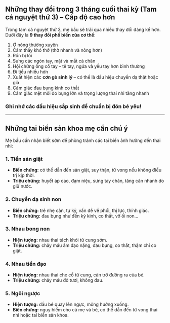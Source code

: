 ## Những thay đổi trong 3 tháng cuối thai kỳ (Tam cá nguyệt thứ 3) – Cấp độ cao hơn

Trong tam cá nguyệt thứ 3, mẹ bầu sẽ trải qua nhiều thay đổi đáng kể hơn. Dưới đây là **9 thay đổi phổ biến của cơ thể**:

1. Ợ nóng thường xuyên  
2. Cảm thấy khó thở (thở nhanh và nông hơn)  
3. Rốn bị lồi  
4. Sưng các ngón tay, mặt và mắt cá chân  
5. Hội chứng ống cổ tay – tê tay, ngứa và yếu tay hơn bình thường  
6. Đi tiểu nhiều hơn  
7. Xuất hiện các **cơn gò sinh lý** – có thể là dấu hiệu chuyển dạ thật hoặc giả  
8. Cảm giác đau bụng kinh co thắt  
9. Cảm giác mệt mỏi do bụng lớn và trọng lượng thai nhi tăng nhanh

### Ghi nhớ các dấu hiệu sắp sinh để chuẩn bị đón bé yêu!

---

## Những tai biến sản khoa mẹ cần chú ý

Mẹ bầu cần nhận biết sớm để phòng tránh các tai biến ảnh hưởng đến thai nhi:

### 1. Tiền sản giật
- **Biến chứng:** có thể dẫn đến sản giật, suy thận, tử vong nếu không điều trị kịp thời.
- **Triệu chứng:** huyết áp cao, đạm niệu, sưng tay chân, tăng cân nhanh do giữ nước.

### 2. Chuyển dạ sinh non
- **Biến chứng:** trẻ nhẹ cân, tự kỷ, vấn đề về phổi, thị lực, thính giác.
- **Triệu chứng:** đau bụng như đến kỳ kinh, co thắt, vỡ ối non...

### 3. Nhau bong non
- **Hiện tượng:** nhau thai tách khỏi tử cung sớm.
- **Triệu chứng:** chảy máu âm đạo nặng, đau bụng, co thắt, thậm chí co giật.

### 4. Nhau tiền đạo
- **Hiện tượng:** nhau thai che cổ tử cung, cản trở đường ra của bé.
- **Triệu chứng:** chảy máu đỏ tươi, không đau.

### 5. Ngôi ngược
- **Hiện tượng:** đầu bé quay lên ngực, mông hướng xuống.
- **Biến chứng:** nguy hiểm cho cả mẹ và bé, có thể dẫn đến tử vong thai nhi hoặc tai biến sản khoa.
